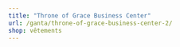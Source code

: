 ```yaml
---
title: "Throne of Grace Business Center"
url: /ganta/throne-of-grace-business-center-2/
shop: vêtements
---
```

